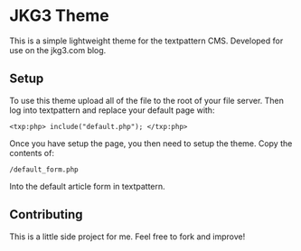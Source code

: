 JKG3 Theme
=============

This is a simple lightweight theme for the textpattern CMS. Developed for use on the jkg3.com blog. 

Setup
-------

To use this theme upload all of the file to the root of your file server. Then log into textpattern and replace your default page with:

	<txp:php> include("default.php"); </txp:php>
	
Once you have setup the page, you then need to setup the theme. Copy the contents of:

	/default_form.php
	
Into the default article form in textpattern.
	

Contributing
------------

This is a little side project for me. Feel free to fork and improve!

